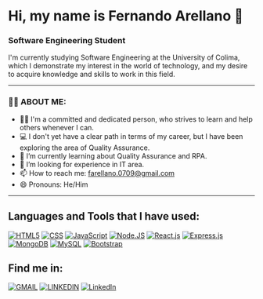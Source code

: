 # Hi, my name is Fernando Arellano 👋
### Software Engineering Student

I'm currently studying Software Engineering at the University of Colima, which I demonstrate my interest in the world of technology, and my desire to acquire knowledge and skills to work in this field.

---
### 👨‍💻 ABOUT ME:

- 🧑🏽 I'm a committed and dedicated person, who strives to learn and help others whenever I can.
- 💻 I don't yet have a clear path in terms of my career, but I have been exploring the area of Quality Assurance.
- 🌱 I’m currently learning about Quality Assurance and RPA.
- 🤔 I’m looking for experience in IT area.
- 📫 How to reach me: farellano.0709@gmail.com
- 😄 Pronouns: He/Him

---
## Languages and Tools that I have used:
[![HTML5](https://img.shields.io/badge/HTML5-FF7400?style=for-the-badge&logo=HTML5&logoColor=white&labelColor=101010)]()
[![CSS](https://img.shields.io/badge/CSS3-2965f1?style=for-the-badge&logo=css3&logoColor=white&labelColor=101010)]()
[![JavaScript](https://img.shields.io/badge/JavaScript-F7DF1E?style=for-the-badge&logo=javascript&logoColor=white&labelColor=101010)]()
[![Node.JS](https://img.shields.io/badge/Node.JS-339933?style=for-the-badge&logo=node.js&logoColor=white&labelColor=101010)]()
[![React.js](https://img.shields.io/badge/React.js-5FDCF8?style=for-the-badge&logo=react&logoColor=white&labelColor=101010)]()
[![Express.js](https://img.shields.io/badge/Express-EEC81F?style=for-the-badge&logo=express&logoColor=white&labelColor=101010)]()
[![MongoDB](https://img.shields.io/badge/MongoDB-47A248?style=for-the-badge&logo=mongodb&logoColor=white&labelColor=101010)]()
[![MySQL](https://img.shields.io/badge/MySQL-4479A1?style=for-the-badge&logo=mysql&logoColor=white&labelColor=101010)]()
[![Bootstrap](https://img.shields.io/badge/Bootstrap%20V.4-563d7c?style=for-the-badge&logo=bootstrap&logoColor=white&labelColor=101010)]()

## Find me in:
[![GMAIL](https://img.shields.io/badge/Gmail-farellano.0709@gmail.com-ca372d?style=for-the-badge&logo=gmail&logoColor=white&labelColor=101010)](farellano.0709@gmail.com)
[![LINKEDIN](https://img.shields.io/badge/Linkedin-Fernando_Arellano-0a66c2?style=for-the-badge&logo=linkedin&logoColor=white&labelColor=101010)](https://www.linkedin.com/in/farellano07/)
[![LinkedIn](https://img.shields.io/badge/LinkedIn-Brais_Moure-0077B5?style=for-the-badge&logo=linkedin&logoColor=white&labelColor=101010)](https://www.linkedin.com/in/braismoure)





